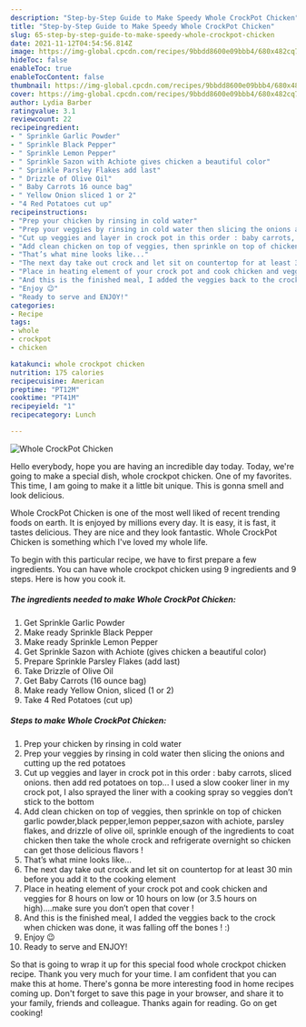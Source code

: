 ```yaml
---
description: "Step-by-Step Guide to Make Speedy Whole CrockPot Chicken"
title: "Step-by-Step Guide to Make Speedy Whole CrockPot Chicken"
slug: 65-step-by-step-guide-to-make-speedy-whole-crockpot-chicken
date: 2021-11-12T04:54:56.814Z
image: https://img-global.cpcdn.com/recipes/9bbdd8600e09bbb4/680x482cq70/whole-crockpot-chicken-recipe-main-photo.jpg
hideToc: false
enableToc: true
enableTocContent: false
thumbnail: https://img-global.cpcdn.com/recipes/9bbdd8600e09bbb4/680x482cq70/whole-crockpot-chicken-recipe-main-photo.jpg
cover: https://img-global.cpcdn.com/recipes/9bbdd8600e09bbb4/680x482cq70/whole-crockpot-chicken-recipe-main-photo.jpg
author: Lydia Barber
ratingvalue: 3.1
reviewcount: 22
recipeingredient:
- " Sprinkle Garlic Powder"
- " Sprinkle Black Pepper"
- " Sprinkle Lemon Pepper"
- " Sprinkle Sazon with Achiote gives chicken a beautiful color"
- " Sprinkle Parsley Flakes add last"
- " Drizzle of Olive Oil"
- " Baby Carrots 16 ounce bag"
- " Yellow Onion sliced 1 or 2"
- "4 Red Potatoes cut up"
recipeinstructions:
- "Prep your chicken by rinsing in cold water"
- "Prep your veggies by rinsing in cold water then slicing the onions and cutting up the red potatoes"
- "Cut up veggies and layer in crock pot in this order : baby carrots, sliced onions. then add red potatoes on top... I used a slow cooker liner in my crock pot, I also sprayed the liner with a cooking spray so veggies don’t stick to the bottom"
- "Add clean chicken on top of veggies, then sprinkle on top of chicken garlic powder,black pepper,lemon pepper,sazon with achiote, parsley flakes, and drizzle of olive oil, sprinkle enough of the ingredients to coat chicken then take the whole crock and refrigerate overnight so chicken can get those delicious flavors !"
- "That’s what mine looks like..."
- "The next day take out crock and let sit on countertop for at least 30 min before you add it to the cooking element"
- "Place in heating element of your crock pot and cook chicken and veggies for 8 hours on low or 10 hours on low (or 3.5 hours on high)....make sure you don’t open that cover !"
- "And this is the finished meal, I added the veggies back to the crock when chicken was done, it was falling off the bones ! :)"
- "Enjoy 😉"
- "Ready to serve and ENJOY!"
categories:
- Recipe
tags:
- whole
- crockpot
- chicken

katakunci: whole crockpot chicken 
nutrition: 175 calories
recipecuisine: American
preptime: "PT12M"
cooktime: "PT41M"
recipeyield: "1"
recipecategory: Lunch

---
```



![Whole CrockPot Chicken](https://img-global.cpcdn.com/recipes/9bbdd8600e09bbb4/680x482cq70/whole-crockpot-chicken-recipe-main-photo.jpg)

Hello everybody, hope you are having an incredible day today. Today, we're going to make a special dish, whole crockpot chicken. One of my favorites. This time, I am going to make it a little bit unique. This is gonna smell and look delicious.



Whole CrockPot Chicken is one of the most well liked of recent trending foods on earth. It is enjoyed by millions every day. It is easy, it is fast, it tastes delicious. They are nice and they look fantastic. Whole CrockPot Chicken is something which I've loved my whole life.


To begin with this particular recipe, we have to first prepare a few ingredients. You can have whole crockpot chicken using 9 ingredients and 9 steps. Here is how you cook it.

<!--inarticleads1-->

##### The ingredients needed to make Whole CrockPot Chicken:

1. Get  Sprinkle Garlic Powder
1. Make ready  Sprinkle Black Pepper
1. Make ready  Sprinkle Lemon Pepper
1. Get  Sprinkle Sazon with Achiote (gives chicken a beautiful color)
1. Prepare  Sprinkle Parsley Flakes (add last)
1. Take  Drizzle of Olive Oil
1. Get  Baby Carrots (16 ounce bag)
1. Make ready  Yellow Onion, sliced (1 or 2)
1. Take 4 Red Potatoes (cut up)




<!--inarticleads2-->

##### Steps to make Whole CrockPot Chicken:

1. Prep your chicken by rinsing in cold water
1. Prep your veggies by rinsing in cold water then slicing the onions and cutting up the red potatoes
1. Cut up veggies and layer in crock pot in this order : baby carrots, sliced onions. then add red potatoes on top... I used a slow cooker liner in my crock pot, I also sprayed the liner with a cooking spray so veggies don’t stick to the bottom
1. Add clean chicken on top of veggies, then sprinkle on top of chicken garlic powder,black pepper,lemon pepper,sazon with achiote, parsley flakes, and drizzle of olive oil, sprinkle enough of the ingredients to coat chicken then take the whole crock and refrigerate overnight so chicken can get those delicious flavors !
1. That’s what mine looks like...
1. The next day take out crock and let sit on countertop for at least 30 min before you add it to the cooking element
1. Place in heating element of your crock pot and cook chicken and veggies for 8 hours on low or 10 hours on low (or 3.5 hours on high)....make sure you don’t open that cover !
1. And this is the finished meal, I added the veggies back to the crock when chicken was done, it was falling off the bones ! :)
1. Enjoy 😉
1. Ready to serve and ENJOY!



So that is going to wrap it up for this special food whole crockpot chicken recipe. Thank you very much for your time. I am confident that you can make this at home. There's gonna be more interesting food in home recipes coming up. Don't forget to save this page in your browser, and share it to your family, friends and colleague. Thanks again for reading. Go on get cooking!
